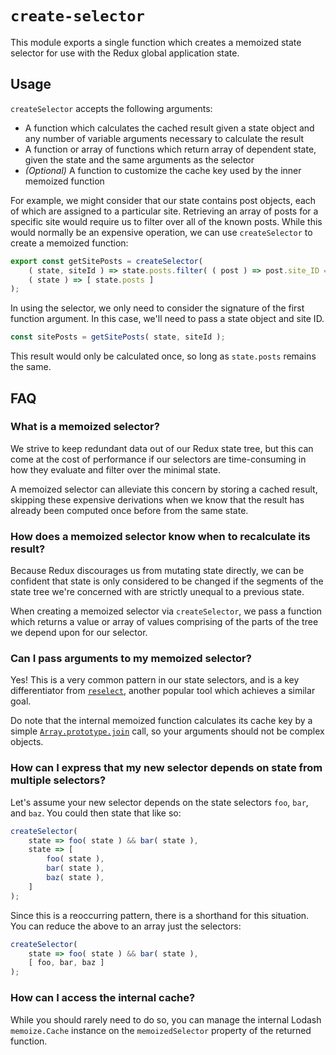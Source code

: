 `create-selector`
=================

This module exports a single function which creates a memoized state selector for use with the Redux global application state.

## Usage

`createSelector` accepts the following arguments:

- A function which calculates the cached result given a state object and any number of variable arguments necessary to calculate the result
- A function or array of functions which return array of dependent state, given the state and the same arguments as the selector
- _(Optional)_ A function to customize the cache key used by the inner memoized function

For example, we might consider that our state contains post objects, each of which are assigned to a particular site. Retrieving an array of posts for a specific site would require us to filter over all of the known posts. While this would normally be an expensive operation, we can use `createSelector` to create a memoized function:

```js
export const getSitePosts = createSelector(
	( state, siteId ) => state.posts.filter( ( post ) => post.site_ID === siteId ),
	( state ) => [ state.posts ]
);
```

In using the selector, we only need to consider the signature of the first function argument. In this case, we'll need to pass a state object and site ID.

```js
const sitePosts = getSitePosts( state, siteId );
```

This result would only be calculated once, so long as `state.posts` remains the same.

## FAQ

### What is a memoized selector?

We strive to keep redundant data out of our Redux state tree, but this can come at the cost of performance if our selectors are time-consuming in how they evaluate and filter over the minimal state.

A memoized selector can alleviate this concern by storing a cached result, skipping these expensive derivations when we know that the result has already been computed once before from the same state.

### How does a memoized selector know when to recalculate its result?

Because Redux discourages us from mutating state directly, we can be confident that state is only considered to be changed if the segments of the state tree we're concerned with are strictly unequal to a previous state.

When creating a memoized selector via `createSelector`, we pass a function which returns a value or array of values comprising of the parts of the tree we depend upon for our selector.

### Can I pass arguments to my memoized selector?

Yes! This is a very common pattern in our state selectors, and is a key differentiator from [`reselect`](https://github.com/reactjs/reselect), another popular tool which achieves a similar goal.

Do note that the internal memoized function calculates its cache key by a simple [`Array.prototype.join`](https://developer.mozilla.org/en-US/docs/Web/JavaScript/Reference/Global_Objects/Array/join) call, so your arguments should not be complex objects.

### How can I express that my new selector depends on state from multiple selectors?

Let's assume your new selector depends on the state selectors `foo`, `bar`, and `baz`. You could then state that like so:

```js
createSelector(
    state => foo( state ) && bar( state ),
    state => [
        foo( state ),
        bar( state ),
        baz( state ),
    ]
);
```

Since this is a reoccurring pattern, there is a shorthand for this situation. You can reduce the above to an array just the selectors:

```js
createSelector(
    state => foo( state ) && bar( state ),
    [ foo, bar, baz ]
);
```

### How can I access the internal cache?

While you should rarely need to do so, you can manage the internal Lodash `memoize.Cache` instance on the `memoizedSelector` property of the returned function.
